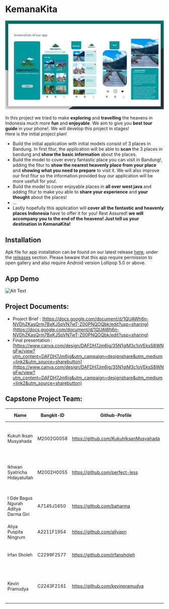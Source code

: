 # KemanaKita

<p align="center">
  <img src="https://github.com/perfect-less/KemanaKita/blob/main/app_ui.jpeg">
</p>

In this project we tried to make **exploring** and **travelling** the heavens in Indonesia much more **fun** and **enjoyable**. We aim to give you **best tour guide** in your phone!. We will develop this project in stages!  
Here is the initial project plan!  
- Build the initial application with initial models consist of 3 places in Bandung. In first fitur, the application will be able to **scan** the 3 places in bandung and **show the basic information** about the places. 
- Build the model to cover every fantastic place you can visit in Bandung!, adding the fitur to **show the nearest heavenly place from your place** and **showing what you need to prepare** to visit it. We will also improve our first fitur so the information provided buy our application will be more usefull for you!.
- Build the model to cover enjoyable places in **all over west java** and adding fitur to make you able to **share your experience** and **your thought** about the places!
- ...
- Lastly hopefully this application will **cover all the fantastic and heavenly places Indonesia** have to offer it for you! Rest Assured! **we will accompany you to the end of the heavens! Just tell us your destination in KemanaKita!**

## Installation
Apk file for app installation can be found on our latest release [here](https://github.com/perfect-less/KemanaKita/releases/latest), under the [releases](https://github.com/perfect-less/KemanaKita/releases) section. Please beware that this app require permission to open gallery and also require Android version Lollipop 5.0 or above.

## App Demo
![Alt Text](https://github.com/perfect-less/KemanaKita/blob/main/app_demo.gif)

## Project Documents:
- Project Brief : [https://docs.google.com/document/d/1QUAWh6n-NVDhZKasQrm7BxKJSpVN7jeT-Z00PNQOQbk/edit?usp=sharing](https://docs.google.com/document/d/1QUAWh6n-NVDhZKasQrm7BxKJSpVN7jeT-Z00PNQOQbk/edit?usp=sharing)
- Final presentation : [https://www.canva.com/design/DAFDH7Jm6jg/35N1glM3c1oVEksS8WNgFw/view?utm_content=DAFDH7Jm6jg&utm_campaign=designshare&utm_medium=link2&utm_source=sharebutton](https://www.canva.com/design/DAFDH7Jm6jg/35N1glM3c1oVEksS8WNgFw/view?utm_content=DAFDH7Jm6jg&utm_campaign=designshare&utm_medium=link2&utm_source=sharebutton)
    

## Capstone Project Team: 
| Name | Bangkit-ID | Github-Profile | Task | Progress On Task |
| ------ | ------ | ------ | ------ | ------ |
| Kukuh Iksan Musyahada  | M2002G0058  | https://github.com/KukuhIksanMusyahada | Collecting Dataset, building the model, improving the model | Done |
| Ikhwan Syatricha Hidayatullah  | M2002H0055  | https://github.com/perfect-less | Improving the model, Build inference module for deployment | Done |
| I Gde Bagus Ngurah Aditya Darma Giri | A7145J1650  | https://github.com/baharma | create RecyclerView home, create upload image and capture Api response | Done |
| Aliya Puspita Ningrum | A2211F1954 | https://github.com/allyapn | Design and improve tools icon | Done |
| Irfan Sholeh | C2299F2577 | https://github.com/irfansholeh | Deploying API using FLASK, Postman API testing | Done |
| Kevin Pramudya  | C2243F2161 | https://github.com/kevinpramudya | Create VM instance, Installing FlaskApp into VM instance | Done |
